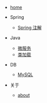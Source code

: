 * [home](README.md)

* Spring
  * [Spring 注解](Spring/7Annotation.md)
  
* Java
  * [微服务](Java/micro-service/MicroService.md)
  * [类加载](Java/JVM/02_ClassLoad.md)
  
* DB
  * [MySQL](DB/mysql.md)
  
* 关于
  * [about](about/about.md)

